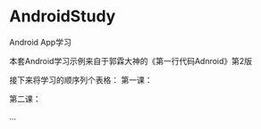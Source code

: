 # AndroidStudy
Android App学习

本套Android学习示例来自于郭霖大神的《第一行代码Adnroid》第2版

接下来将学习的顺序列个表格：
第一课：

第二课：

...
